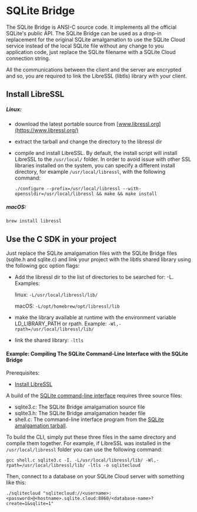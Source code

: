 # SQLite Bridge

The SQLite Bridge is ANSI-C source code. It implements all the official SQLite's public API. The SQLite Bridge can be used as a drop-in replacement for the original SQLite amalgamation to use the SQLite Cloud service instead of the local SQLite file without any change to you application code, just replace the SQLite filename with a SQLite Cloud connection string. 

All the communications between the client and the server are encrypted and so, you are required to link the LibreSSL (libtls) library with your client.

## Install LibreSSL

##### Linux:

- download the latest portable source from [www.libressl.org](https://www.libressl.org/)

- extract the tarball and change the directory to the libressl dir

- compile and install LibreSSL. By default, the install script will install LibreSSL to the `/usr/local/` folder. In order to avoid issue with other SSL libraries installed on the system, you can specify a different install directory, for example `/usr/local/libressl`, with the following command:

  ```
  ./configure --prefix=/usr/local/libressl --with-openssldir=/usr/local/libressl && make && make install
  ```

##### macOS:

```
brew install libressl
```



## Use the C SDK in your project

Just replace the SQLite amalgamation files with the SQLite Bridge files (sqlite.h and sqlite.c) and link your project with the libtls shared library using the following gcc option flags: 

- Add the libressl dir to the list of directories to be searched for: -L<path-to-libressl-lib>. Examples: 

  linux: `-L/usr/local/libressl/lib/` 

  macOS: `-L/opt/homebrew/opt/libressl/lib`

- make the library available at runtime with the environment variable LD_LIBRARY_PATH or rpath. Example: `-Wl,-rpath=/usr/local/libressl/lib/` 

- link the shared library: `-ltls`

#### Example: Compiling The SQLite Command-Line Interface with the SQLite Bridge

Prerequisites:

- [Install LibreSSL](#install-libressl)

 A build of the [SQLite command-line interface](https://www.sqlite.org/cli.html) requires three source files:

- sqlite3.c: The SQLite Bridge amalgamation source file
- sqlite3.h: The SQLite Bridge amalgamation header file
- shell.c: The command-line interface program from the [SQLite amalgamation tarball](https://www.sqlite.org/download.html#amalgtarball).

To build the CLI, simply put these three files in the same directory and compile them together. For example, if LibreSSL was installed in the `/usr/local/libressl` folder you can use the following command:

```
gcc shell.c sqlite3.c -I. -L/usr/local/libressl/lib/ -Wl,-rpath=/usr/local/libressl/lib/ -ltls -o sqlitecloud
```

Then, connect to a database on your SQLite Cloud server with something like this:

```
./sqlitecloud "sqlitecloud://<username>:<password>@<hostname>.sqlite.cloud:8860/<database-name>?create=1&sqlite=1"
```

